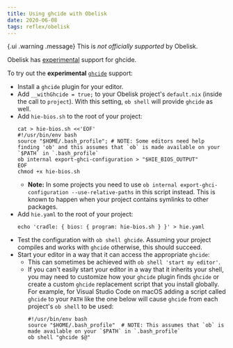 ```yaml
---
title: Using ghcide with Obelisk
date: 2020-06-08
tags: reflex/obelisk
---
```


{.ui .warning .message}
This is *not officially supported* by Obelisk.

Obelisk has [experimental](https://github.com/obsidiansystems/obelisk/pull/758#issuecomment-640903184) support for ghcide. 

To try out the **experimental** [`ghcide`](https://github.com/digital-asset/ghcide) support:	

  * Install a `ghcide` plugin for your editor.	
  * Add `__withGhcide = true;` to your Obelisk project's `default.nix` (inside the call to `project`). With this setting, `ob shell` will provide `ghcide` as well.	
  * Add `hie-bios.sh` to the root of your project:	
      ```shell	
      cat > hie-bios.sh <<'EOF'	
      #!/usr/bin/env bash	
      source "$HOME/.bash_profile"; # NOTE: Some editors need help finding 'ob' and this assumes that `ob` is made available on your `$PATH` in `.bash_profile`	
      ob internal export-ghci-configuration > "$HIE_BIOS_OUTPUT"	
      EOF	
      chmod +x hie-bios.sh	
      ```	
      * **Note:** In some projects you need to use `ob internal export-ghci-configuration --use-relative-paths` in this script instead. This is known to happen when your project contains symlinks to other packages.	
  * Add `hie.yaml` to the root of your project:	
      ```shell	
      echo 'cradle: { bios: { program: hie-bios.sh } }' > hie.yaml	
      ```	
  * Test the configuration with `ob shell ghcide`. Assuming your project compiles and works with `ghcide` otherwise, this should succeed.	
  * Start your editor in a way that it can access the appropriate `ghcide`:	
      * This can sometimes be achieved with `ob shell 'start my editor'`.	
      * If you can't easily start your editor in a way that it inherits your shell, you may need to customize how your `ghcide` plugin finds `ghcide` or create a custom `ghcide` replacement script that you install globally. For example, for Visual Studio Code on macOS adding a script called `ghcide` to your `PATH` like the one below will cause `ghcide` from each project's `ob shell` to be used:	
          ```shell	
          #!/usr/bin/env bash	
          source "$HOME/.bash_profile"  # NOTE: This assumes that `ob` is made available on your `$PATH` in `.bash_profile`	
          ob shell "ghcide $@"	
          ```